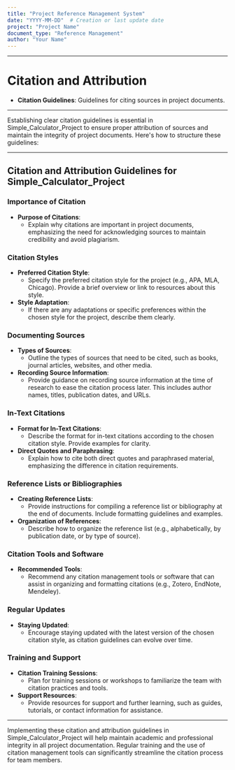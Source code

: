 ```yaml
---
title: "Project Reference Management System"
date: "YYYY-MM-DD"  # Creation or last update date
project: "Project Name"
document_type: "Reference Management"
author: "Your Name"
---
```

---
# Citation and Attribution

- **Citation Guidelines**: Guidelines for citing sources in project documents.

---
Establishing clear citation guidelines is essential in Simple_Calculator_Project to ensure proper attribution of sources and maintain the integrity of project documents. Here's how to structure these guidelines:

---

## Citation and Attribution Guidelines for Simple_Calculator_Project

### Importance of Citation
- **Purpose of Citations**:
  - Explain why citations are important in project documents, emphasizing the need for acknowledging sources to maintain credibility and avoid plagiarism.

### Citation Styles
- **Preferred Citation Style**:
  - Specify the preferred citation style for the project (e.g., APA, MLA, Chicago). Provide a brief overview or link to resources about this style.
- **Style Adaptation**:
  - If there are any adaptations or specific preferences within the chosen style for the project, describe them clearly.

### Documenting Sources
- **Types of Sources**:
  - Outline the types of sources that need to be cited, such as books, journal articles, websites, and other media.
- **Recording Source Information**:
  - Provide guidance on recording source information at the time of research to ease the citation process later. This includes author names, titles, publication dates, and URLs.

### In-Text Citations
- **Format for In-Text Citations**:
  - Describe the format for in-text citations according to the chosen citation style. Provide examples for clarity.
- **Direct Quotes and Paraphrasing**:
  - Explain how to cite both direct quotes and paraphrased material, emphasizing the difference in citation requirements.

### Reference Lists or Bibliographies
- **Creating Reference Lists**:
  - Provide instructions for compiling a reference list or bibliography at the end of documents. Include formatting guidelines and examples.
- **Organization of References**:
  - Describe how to organize the reference list (e.g., alphabetically, by publication date, or by type of source).

### Citation Tools and Software
- **Recommended Tools**:
  - Recommend any citation management tools or software that can assist in organizing and formatting citations (e.g., Zotero, EndNote, Mendeley).

### Regular Updates
- **Staying Updated**:
  - Encourage staying updated with the latest version of the chosen citation style, as citation guidelines can evolve over time.

### Training and Support
- **Citation Training Sessions**:
  - Plan for training sessions or workshops to familiarize the team with citation practices and tools.
- **Support Resources**:
  - Provide resources for support and further learning, such as guides, tutorials, or contact information for assistance.

---

Implementing these citation and attribution guidelines in Simple_Calculator_Project will help maintain academic and professional integrity in all project documentation. Regular training and the use of citation management tools can significantly streamline the citation process for team members.